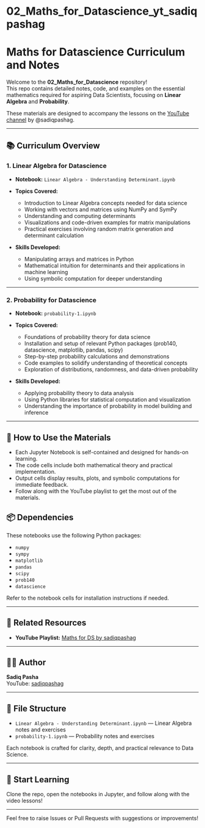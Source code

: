 # 02_Maths_for_Datascience_yt_sadiqpashag


# Maths for Datascience Curriculum and Notes

Welcome to the **02_Maths_for_Datascience** repository!  
This repo contains detailed notes, code, and examples on the essential mathematics required for aspiring Data Scientists, focusing on **Linear Algebra** and **Probability**.

These materials are designed to accompany the lessons on the [YouTube channel](https://www.youtube.com/playlist?list=PL_Xg_EN1dgTGeOe0Ovawop5a61q0XaUm4) by @sadiqpashag.

---

## 📚 Curriculum Overview

### 1. Linear Algebra for Datascience

- **Notebook:** `Linear Algebra - Understanding Determinant.ipynb`
- **Topics Covered:**
  - Introduction to Linear Algebra concepts needed for data science
  - Working with vectors and matrices using NumPy and SymPy
  - Understanding and computing determinants
  - Visualizations and code-driven examples for matrix manipulations
  - Practical exercises involving random matrix generation and determinant calculation

- **Skills Developed:**
  - Manipulating arrays and matrices in Python
  - Mathematical intuition for determinants and their applications in machine learning
  - Using symbolic computation for deeper understanding

---

### 2. Probability for Datascience

- **Notebook:** `probability-1.ipynb`
- **Topics Covered:**
  - Foundations of probability theory for data science
  - Installation and setup of relevant Python packages (prob140, datascience, matplotlib, pandas, scipy)
  - Step-by-step probability calculations and demonstrations
  - Code examples to solidify understanding of theoretical concepts
  - Exploration of distributions, randomness, and data-driven probability

- **Skills Developed:**
  - Applying probability theory to data analysis
  - Using Python libraries for statistical computation and visualization
  - Understanding the importance of probability in model building and inference

---

## 📝 How to Use the Materials

- Each Jupyter Notebook is self-contained and designed for hands-on learning.
- The code cells include both mathematical theory and practical implementation.
- Output cells display results, plots, and symbolic computations for immediate feedback.
- Follow along with the YouTube playlist to get the most out of the materials.

## 📦 Dependencies

These notebooks use the following Python packages:
- `numpy`
- `sympy`
- `matplotlib`
- `pandas`
- `scipy`
- `prob140`
- `datascience`

Refer to the notebook cells for installation instructions if needed.

---

## 🔗 Related Resources

- **YouTube Playlist:** [Maths for DS by sadiqpashag](https://www.youtube.com/playlist?list=PL_Xg_EN1dgTGeOe0Ovawop5a61q0XaUm4)

---

## 👨‍🏫 Author

**Sadiq Pasha**  
YouTube: [sadiqpashag](https://www.youtube.com/@sadiqpashag)

---

## 📂 File Structure

- `Linear Algebra - Understanding Determinant.ipynb` — Linear Algebra notes and exercises
- `probability-1.ipynb` — Probability notes and exercises

Each notebook is crafted for clarity, depth, and practical relevance to Data Science.

---

## 🚀 Start Learning

Clone the repo, open the notebooks in Jupyter, and follow along with the video lessons!

---

Feel free to raise Issues or Pull Requests with suggestions or improvements!
